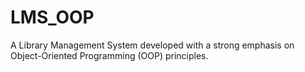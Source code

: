 # LMS_OOP
A Library Management System developed with a strong emphasis on Object-Oriented Programming (OOP) principles.
